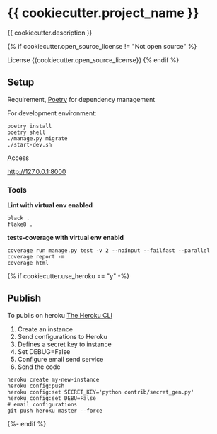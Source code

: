# {{ cookiecutter.project_name }}

{{ cookiecutter.description }}

{% if cookiecutter.open_source_license != "Not open source" %}

License {{cookiecutter.open_source_license}}
{% endif %}

## Setup

Requirement, [Poetry](https://python-poetry.org/docs/#installation) for dependency management

For development environment:

```console
poetry install
poetry shell
./manage.py migrate
./start-dev.sh
```

Access

http://127.0.0.1:8000

### Tools

**Lint with virtual env enabled**

```console
black .
flake8 .
```

**tests-coverage with virtual env enabld**

```console
coverage run manage.py test -v 2 --noinput --failfast --parallel
coverage report -m
coverage html
```

{% if cookiecutter.use_heroku == "y" -%}
## Publish

To publis on heroku [The Heroku CLI](https://devcenter.heroku.com/articles/heroku-cli)

1. Create an instance
2. Send configurations to Heroku
3. Defines a secret key to instance
4. Set DEBUG=False
5. Configure email send service
6. Send the code

```console
heroku create my-new-instance
heroku config:push
heroku config:set SECRET_KEY='python contrib/secret_gen.py'
heroku config:set DEBU=False
# email configurations
git push heroku master --force
```
{%- endif %}